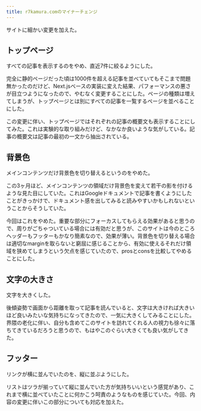 ```yaml
---
title: r7kamura.comのマイナーチェンジ
---
```

サイトに細かい変更を加えた。

トップページ
------

すべての記事を表示するのをやめ、直近7件に絞るようにした。

完全に静的ページだった頃は1000件を超える記事を並べていてもそこまで問題無かったのだけど、Next.jsベースの実装に変えた結果、パフォーマンスの悪さが目立つようになったので、やむなく変更することにした。ページの種類は増えてしまうが、トップページとは別にすべての記事を一覧するページを並べることにした。

この変更に伴い、トップページではそれぞれの記事の概要文も表示することにしてみた。これは実験的な取り組みだけど、なかなか良いような気がしている。記事の概要文は記事の最初の一文から抽出されている。

背景色
---

メインコンテンツだけ背景色を切り替えるというのをやめた。

この3ヶ月ほど、メインコンテンツの領域だけ背景色を変えて若干の影を付けるような見た目にしていた。これはGoogleドキュメントで記事を書くようにしたことがきっかけで、ドキュメント感を出してみると読みやすいかもしれないということからそうしていた。

今回はこれをやめた。重要な部分にフォーカスしてもらえる効果があると思うので、周りがごちゃついている場合には有効だと思うが、このサイトは今のところヘッダーもフッターもかなり簡素なので、効果が薄い。背景色を切り替える場合は適切なmarginを取らないと窮屈に感じることから、有効に使えるそれだけ領域を狭めてしまうという欠点を感じていたので、prosとconsを比較してやめることにした。

文字の大きさ
------

文字を大きくした。

後傾姿勢で画面から距離を取って記事を読んでいると、文字は大きければ大きいほど良いみたいな気持ちになってきたので、一気に大きくしてみることにした。界隈の老化に伴い、自分も含めてこのサイトを訪れてくれる人の視力も徐々に落ちてきているだろうと思うので、もはやこのぐらい大きくても良い気がしてきた。

フッター
----

リンクが横に並んでいたのを、縦に並ぶようにした。

リストはツラが揃っていて縦に並んでいた方が気持ちいいという感覚があり、これまで横に並べていたことに何かこう呵責のようなものを感じていた。今回、内容の変更に伴いこの部分についても対応を加えた。

